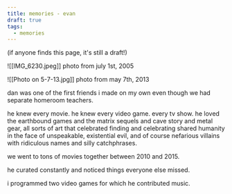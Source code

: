 ```yaml
---
title: memories - evan
draft: true
tags:
  - memories
---
```

(if anyone finds this page, it's still a draft!)

![[IMG_6230.jpeg]]
photo from july 1st, 2005

![[Photo on 5-7-13.jpg]]
photo from may 7th, 2013


dan was one of the first friends i made on my own even though we had separate homeroom teachers.

he knew every movie. he knew every video game. every tv show. he loved the earthbound games and the matrix sequels and cave story and metal gear, all sorts of art that celebrated finding and celebrating shared humanity in the face of unspeakable, existential evil, and of course nefarious villains with ridiculous names and silly catchphrases. 

we went to tons of movies together between 2010 and 2015.

he curated constantly and noticed things everyone else missed.

i programmed two video games for which he contributed music.


